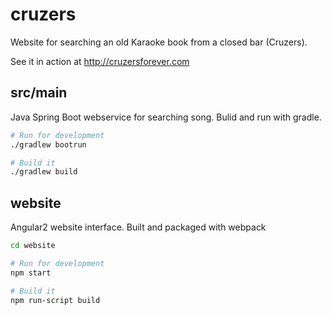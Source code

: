 # cruzers
Website for searching an old Karaoke book from a closed bar (Cruzers).

See it in action at http://cruzersforever.com

## src/main

Java Spring Boot webservice for searching song. Bulid and run with gradle.

```sh
# Run for development
./gradlew bootrun

# Build it
./gradlew build
```

## website

Angular2 website interface. Built and packaged with webpack

```sh
cd website

# Run for development
npm start

# Build it
npm run-script build
```
